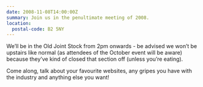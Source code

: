 ```yaml
---
date: 2008-11-08T14:00:00Z
summary: Join us in the penultimate meeting of 2008.
location:
  postal-code: B2 5NY
---
```

We’ll be in the Old Joint Stock from 2pm onwards - be advised we won’t be upstairs like normal (as attendees of the October event will be aware) because they’ve kind of closed that section off (unless you’re eating).

Come along, talk about your favourite websites, any gripes you have with the industry and anything else you want!
